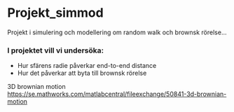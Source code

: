 # Projekt_simmod
Projekt i simulering och modellering om random walk och brownsk rörelse...

### I projektet vill vi undersöka:
<ul>
<li>Hur sfärens radie påverkar end-to-end distance </li>
<li>Hur det påverkar att byta till brownsk rörelse </li>
</ul>

3D brownian motion
https://se.mathworks.com/matlabcentral/fileexchange/50841-3d-brownian-motion
